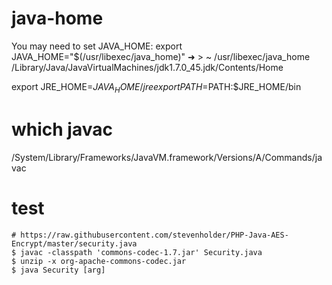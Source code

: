 # java-home
You may need to set JAVA_HOME:
  export JAVA_HOME="$(/usr/libexec/java_home)"
➜ > ~ /usr/libexec/java_home
/Library/Java/JavaVirtualMachines/jdk1.7.0_45.jdk/Contents/Home

export JRE_HOME=$JAVA_HOME/jre
export PATH=$PATH:$JRE_HOME/bin

# which javac
/System/Library/Frameworks/JavaVM.framework/Versions/A/Commands/javac

# test

	# https://raw.githubusercontent.com/stevenholder/PHP-Java-AES-Encrypt/master/security.java
	$ javac -classpath 'commons-codec-1.7.jar' Security.java
	$ unzip -x org-apache-commons-codec.jar
	$ java Security [arg]
